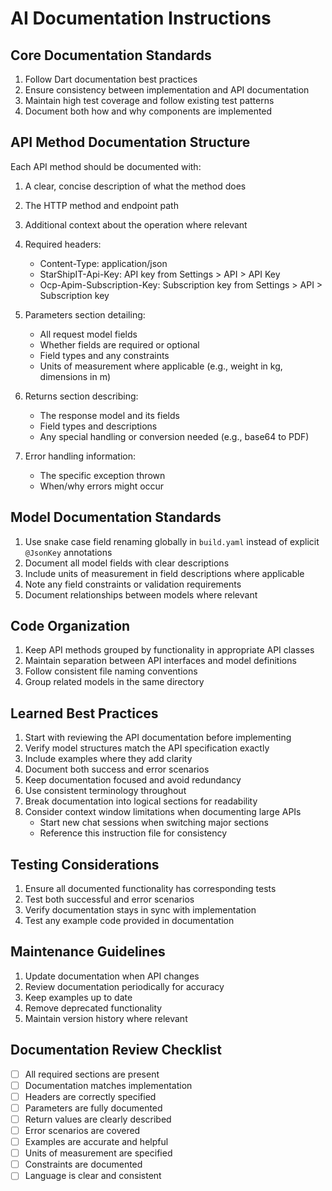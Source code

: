 # AI Documentation Instructions

## Core Documentation Standards

1. Follow Dart documentation best practices
2. Ensure consistency between implementation and API documentation
3. Maintain high test coverage and follow existing test patterns
4. Document both how and why components are implemented

## API Method Documentation Structure

Each API method should be documented with:

1. A clear, concise description of what the method does
2. The HTTP method and endpoint path
3. Additional context about the operation where relevant
4. Required headers:
   - Content-Type: application/json
   - StarShipIT-Api-Key: API key from Settings > API > API Key
   - Ocp-Apim-Subscription-Key: Subscription key from Settings > API > Subscription key

5. Parameters section detailing:
   - All request model fields
   - Whether fields are required or optional
   - Field types and any constraints
   - Units of measurement where applicable (e.g., weight in kg, dimensions in m)

6. Returns section describing:
   - The response model and its fields
   - Field types and descriptions
   - Any special handling or conversion needed (e.g., base64 to PDF)

7. Error handling information:
   - The specific exception thrown
   - When/why errors might occur

## Model Documentation Standards

1. Use snake case field renaming globally in `build.yaml` instead of explicit `@JsonKey` annotations
2. Document all model fields with clear descriptions
3. Include units of measurement in field descriptions where applicable
4. Note any field constraints or validation requirements
5. Document relationships between models where relevant

## Code Organization

1. Keep API methods grouped by functionality in appropriate API classes
2. Maintain separation between API interfaces and model definitions
3. Follow consistent file naming conventions
4. Group related models in the same directory

## Learned Best Practices

1. Start with reviewing the API documentation before implementing
2. Verify model structures match the API specification exactly
3. Include examples where they add clarity
4. Document both success and error scenarios
5. Keep documentation focused and avoid redundancy
6. Use consistent terminology throughout
7. Break documentation into logical sections for readability
8. Consider context window limitations when documenting large APIs
   - Start new chat sessions when switching major sections
   - Reference this instruction file for consistency

## Testing Considerations

1. Ensure all documented functionality has corresponding tests
2. Test both successful and error scenarios
3. Verify documentation stays in sync with implementation
4. Test any example code provided in documentation

## Maintenance Guidelines

1. Update documentation when API changes
2. Review documentation periodically for accuracy
3. Keep examples up to date
4. Remove deprecated functionality
5. Maintain version history where relevant

## Documentation Review Checklist

- [ ] All required sections are present
- [ ] Documentation matches implementation
- [ ] Headers are correctly specified
- [ ] Parameters are fully documented
- [ ] Return values are clearly described
- [ ] Error scenarios are covered
- [ ] Examples are accurate and helpful
- [ ] Units of measurement are specified
- [ ] Constraints are documented
- [ ] Language is clear and consistent 